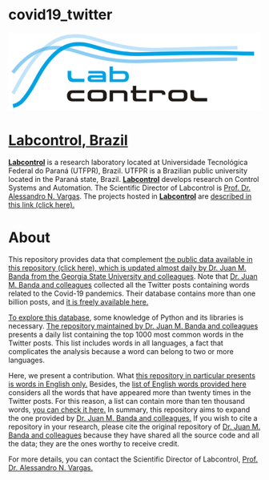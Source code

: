# covid19_twitter

<p align="center"><a href="http://www.labcontrol.xyz/dokuwiki" target="_blank" rel="noopener"><img src="images/logo.png"></a></p>

# [Labcontrol, Brazil](http://www.labcontrol.xyz/dokuwiki)

[**Labcontrol**](http://www.labcontrol.xyz/dokuwiki)  is a research laboratory located at Universidade Tecnológica Federal do Paraná (UTFPR), Brazil. UTFPR is a Brazilian public university located in the Paraná state, Brazil. [**Labcontrol**](http://www.labcontrol.xyz/dokuwiki)  develops research on Control Systems and Automation. The Scientific Director of Labcontrol is [Prof. Dr. Alessandro N. Vargas](http://www.anvargas.com). The projects hosted in [**Labcontrol**](http://www.labcontrol.xyz/dokuwiki)  are [described in this link (click here).](http://www.anvargas.com/blog)

About
============

This repository provides data that complement [the public data available in this repository (click here), which is updated almost daily by Dr. Juan M. Banda from the Georgia State University and colleagues](https://github.com/thepanacealab/covid19_twitter). Note that [Dr. Juan M. Banda and colleagues](https://github.com/thepanacealab/covid19_twitter) collected all the Twitter posts containing words related to the Covid-19 pandemics. Their database contains more than one billion posts, and [it is freely available here.](https://github.com/thepanacealab/covid19_twitter)

[To explore this database](https://github.com/thepanacealab/covid19_twitter), some knowledge of Python and its libraries is necessary. 
[The repository maintained by Dr. Juan M. Banda and colleagues](https://github.com/thepanacealab/covid19_twitter)  presents a daily list containing the top 1000 most common words in the Twitter posts. This list includes words in all languages, a fact that complicates the analysis because a word can belong to two or more languages. 

Here, we present a contribution. What [this repository in particular presents is words in English only.](https://github.com/labcontrol-data/covid19_twitter/tree/main/dailies) Besides, the [list of English words provided here](https://github.com/labcontrol-data/covid19_twitter/tree/main/dailies) considers all the words that have appeared more than twenty times in the Twitter posts. For this reason, a list can contain more than ten thousand words, [you can check it here.](https://github.com/labcontrol-data/covid19_twitter/tree/main/dailies/2020-03-24)
In summary, this repository aims to expand the one provided by [Dr. Juan M. Banda and colleagues.](https://github.com/thepanacealab/covid19_twitter) If you wish to cite a repository in your research, please cite the original repository of [Dr. Juan M. Banda and colleagues](https://github.com/thepanacealab/covid19_twitter) because they have shared all the source code and all the data; they are the ones worthy to receive credit.

For more details, you can contact the Scientific Director of Labcontrol, [Prof. Dr. Alessandro N. Vargas.](http://www.anvargas.com)
